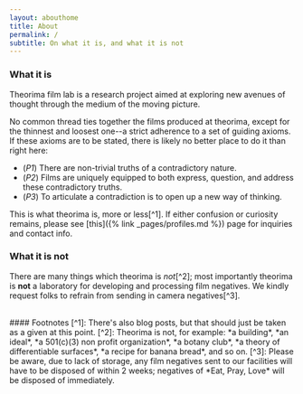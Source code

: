```yaml
---
layout: abouthome
title: About
permalink: /
subtitle: On what it is, and what it is not
---
```


### What it **is**
Theorima film lab is a research project aimed at exploring new avenues of thought through the medium of the moving picture. 

No common thread ties together the films produced at theorima, except for the thinnest and loosest one--a strict adherence to a set of guiding axioms. 
If these axioms are to be stated, there is likely no better place to do it than right here:

* (*P1*) There are non-trivial truths of a contradictory nature. 
* (*P2*) Films are uniquely equipped to both express, question, and address these contradictory truths. 
* (*P3*) To articulate a contradiction is to open up a new way of thinking.

This is what theorima is, more or less[^1]. If either confusion or curiosity remains, please see [this]({% link _pages/profiles.md %}) page for inquiries and contact info. 


### What it is **not**
There are many things which theorima is *not*[^2]; most importantly theorima is **not** a laboratory for developing and processing film negatives. We kindly request folks to refrain from sending in camera negatives[^3].   

<div class="bottom-border"></div>
<br>
#### Footnotes
[^1]: There's also blog posts, but that should just be taken as a given at this point. 
[^2]: Theorima is not, for example: *a building*, *an ideal*, *a 501(c)(3) non profit organization*, *a botany club*, *a theory of differentiable surfaces*, *a recipe for banana bread*, and so on. 
[^3]: Please be aware, due to lack of storage, any film negatives sent to our facilities will have to be disposed of within 2 weeks; negatives of *Eat, Pray, Love* will be disposed of immediately.
